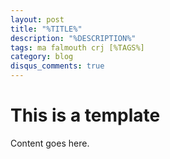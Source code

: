 ```yaml
---
layout: post
title: "%TITLE%"
description: "%DESCRIPTION%"
tags: ma falmouth crj [%TAGS%]
category: blog
disqus_comments: true
---
```


# This is a template

Content goes here.
